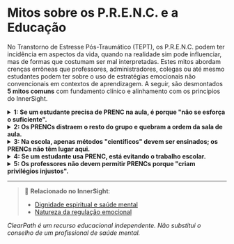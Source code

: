 # Mitos sobre os P.R.E.N.C. e a Educação

No Transtorno de Estresse Pós-Traumático (TEPT), os P.R.E.N.C. podem ter incidência em aspectos da vida, quando na realidade sim pode influenciar, mas de formas que costumam ser mal interpretadas. Estes mitos abordam crenças errôneas que professores, administradores, colegas ou até mesmo estudantes podem ter sobre o uso de estratégias emocionais não convencionais em contextos de aprendizagem. A seguir, são desmontados **5 mitos comuns** com fundamento clínico e alinhamento com os princípios do InnerSight.

<details>
<summary><strong>1: Se um estudante precisa de PRENC na aula, é porque "não se esforça o suficiente".</strong></summary>

<strong>Realidade:</strong> O esforço não regula o sistema nervoso. Estudantes com TEPT, TDAH, ansiedade ou trauma podem estar colocando todo seu empenho e ainda assim precisar de ferramentas como um objeto sensorial ou uma pausa de respiração para manter a regulação e poder aprender.
</details>

<details>
<summary><strong>2: Os PRENCs distraem o resto do grupo e quebram a ordem da sala de aula.</strong></summary>

<strong>Realidade:</strong> A maioria dos PRENCs são discretos (como usar uma pulseira texturizada, desenhar em um caderno ou praticar respiração diafragmática). Quando normalizados como parte de uma sala de aula inclusiva, em vez de distrair, modelam autorregulação e empatia para todos os estudantes.
</details>

<details>
<summary><strong>3: Na escola, apenas métodos "científicos" devem ser ensinados; os PRENCs não têm lugar aqui.</strong></summary>

<strong>Realidade:</strong> Muitos PRENCs se baseiam em princípios respaldados pela neurociência (como a estimulação tátil para acalmar a amígdala ou o movimento rítmico para regular o sistema nervoso). Além disso, a educação inclusiva valoriza a diversidade de necessidades, não apenas a uniformidade de métodos.
</details>

<details>
<summary><strong>4: Se um estudante usa PRENC, está evitando o trabalho escolar.</strong></summary>

<strong>Realidade:</strong> Usar um PRENC costuma ser uma estratégia para **poder enfrentar o trabalho**, não evitá-lo. Por exemplo, um estudante com dissociação pode usar um objeto transicional para "voltar ao presente" e assim poder continuar com uma atividade.
</details>

<details>
<summary><strong>5: Os professores não devem permitir PRENCs porque "criam privilégios injustos".</strong></summary>

<strong>Realidade:</strong> Permitir PRENCs é uma **adaptação razoável**, não um privilégio. Assim como se permite a um estudante com miopia usar óculos, pode-se permitir a um com hipersensibilidade usar fones de ouvido ou ter um cantinho de regulação. A equidade não é tratar todos iguais, mas dar a cada um o que precisa para participar.
</details>

---

> 🔗 **Relacionado no InnerSight**:  
> - [Dignidade espiritual e saúde mental](https://inner-clarity.github.io/InnerSight/pt#dignidade-espiritual-e-saúde-mental)  
> - [Natureza da regulação emocional](https://inner-clarity.github.io/InnerSight/pt#natureza-da-regulação-emocional)

*ClearPath é um recurso educacional independente. Não substitui o conselho de um profissional de saúde mental.*




